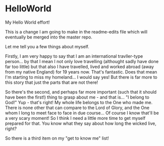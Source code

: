 # HelloWorld
 My Hello World effort!

This is a change I am going to make in the readme-edits file which will eventually be merged into the master repo.

Let me tell you a few things about myself.

Firstly, I am very happy to say that I am an international travller-type person... by that I mean I not only love travelling (althought sadly have done far too little) but that also I have travelled, lived and worked abroad (away from my native England) for 19 years now. That's fantastic. Does that mean I'm starting to miss my homeland... I would say yes! But there is far more to this story that just the parts that are not there!

So there's the second, and perhaps far more important (such that it should have been the first!) thing to grasp about me - and that is... "I belong to God!" Yup - that's right! My whole life belongs to the One who made me. There is none other that can compare to the Lord of Glory, and the One whom I long to meet face to face in due course... Of course I know that'll be a very scary moment! So I think I need a little more time to get myself prepared for that. You know what they say about how long the wicked live, right?

So there is a third item on my "get to know me" list!
